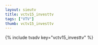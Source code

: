 ```yaml
--- 
layout: sieutv
title: vctv15_investtv
tags: ["VTV"]
thumb: vctv15_investtv
---
```

{% include tvadv key="vctv15_investtv" %}
